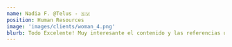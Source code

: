 ```yaml
---
name: Nadia F. @Telus - 🇸🇻
position: Human Resources
image: 'images/clients/woman_4.png'
blurb: Todo Excelente! Muy interesante el contenido y las referencias utilizadas para tener un mejor entendimiento del tema
---
```

